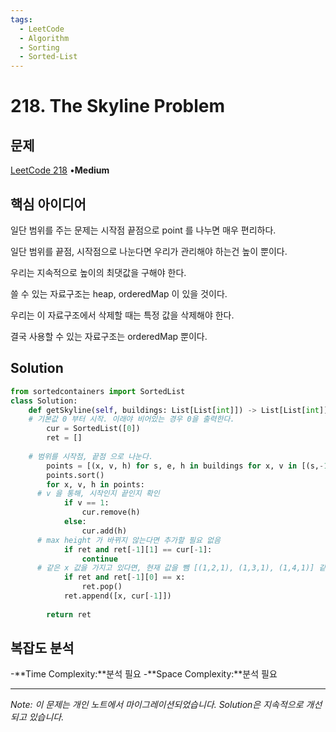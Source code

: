 ```yaml
---
tags:
  - LeetCode
  - Algorithm
  - Sorting
  - Sorted-List
---
```


# 218. The Skyline Problem

## 문제

[LeetCode 218](https://leetcode.com/problems/the-skyline-problem/) •**Medium**

## 핵심 아이디어

일단 범위를 주는 문제는 시작점 끝점으로 point 를 나누면 매우 편리하다.

일단 범위를 끝점, 시작점으로 나눈다면 우리가 관리해야 하는건 높이 뿐이다.

우리는 지속적으로 높이의 최댓값을 구해야 한다.

쓸 수 있는 자료구조는 heap, orderedMap 이 있을 것이다.

우리는 이 자료구조에서 삭제할 때는 특정 값을 삭제해야 한다.

결국 사용할 수 있는 자료구조는 orderedMap 뿐이다.

## Solution

```python
from sortedcontainers import SortedList
class Solution:
    def getSkyline(self, buildings: List[List[int]]) -> List[List[int]]:
    # 기본값 0 부터 시작. 이래야 비어있는 경우 0을 출력한다.
        cur = SortedList([0])
        ret = []
        
    # 범위를 시작점, 끝점 으로 나눈다.
        points = [(x, v, h) for s, e, h in buildings for x, v in [(s,-1), (e,1)]]
        points.sort()
        for x, v, h in points:
      # v 을 통해, 시작인지 끝인지 확인
            if v == 1:
                cur.remove(h)
            else:
                cur.add(h)
      # max height 가 바뀌지 않는다면 추가할 필요 없음
            if ret and ret[-1][1] == cur[-1]:
                continue
      # 같은 x 값을 가지고 있다면, 현재 값을 뺌 [(1,2,1), (1,3,1), (1,4,1)] 같은 경우.
            if ret and ret[-1][0] == x:
                ret.pop()
            ret.append([x, cur[-1]])
        
        return ret
```

## 복잡도 분석

-**Time Complexity:**분석 필요
-**Space Complexity:**분석 필요

---

*Note: 이 문제는 개인 노트에서 마이그레이션되었습니다. Solution은 지속적으로 개선되고 있습니다.*
